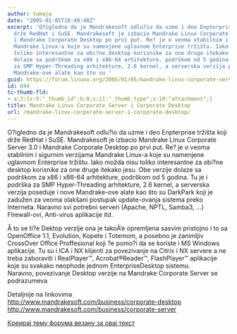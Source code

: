 ```yaml
---
author: tomaja
date: "2005-01-05T10:40:48Z"
excerpt: 'O?igledno da je Mandrakesoft odlu?io da uzme i deo Enpterprise tržišta koji
  drže RedHat i SuSE. Mandrakesoft je izbacio Mandrake Linux Corporate Server 3.0
  i Mandrake Corporate Desktop po prvi put. Re? je o veoma stabilnim i sigurnim verzijama
  Mandrake Linux-a koje su namenjene uglavnom Enterprise tržištu. Iako možda nisu
  toliko interesantne za obi?ne desktop korisnike za one druge itekako jesu. Obe verzije
  dolaze sa podrškom za x86 i x86-64 arhitekture, podrškom od 5 godina. Tu je i podrška
  za SMP Hyper-Threading arhitekture, 2.6 kernel, a serverska verzija poseduje i nove
  Mandrake-ove alate kao što su '
guid: https://forum.linuxo.org/2005/01/05/mandrake-linux-corporate-server-i-corporate-desktop/
id: 694
tc-thumb-fld:
- a:2:{s:9:"_thumb_id";b:0;s:11:"_thumb_type";s:10:"attachment";}
title: Mandrake Linux Corporate Server i Corporate Desktop
url: /mandrake-linux-corporate-server-i-corporate-desktop/
---
```

O?igledno da je Mandrakesoft odlu?io da uzme i deo Enpterprise tržišta koji drže RedHat i SuSE. Mandrakesoft je izbacio Mandrake Linux Corporate Server 3.0 i Mandrake Corporate Desktop po prvi put. Re? je o veoma stabilnim i sigurnim verzijama Mandrake Linux-a koje su namenjene uglavnom Enterprise tržištu. Iako možda nisu toliko interesantne za obi?ne desktop korisnike za one druge itekako jesu. Obe verzije dolaze sa podrškom za x86 i x86-64 arhitekture, podrškom od 5 godina. Tu je i podrška za SMP Hyper-Threading arhitekture, 2.6 kernel, a serverska verzija poseduje i nove Mandrake-ove alate kao što su <!--break-->DarkPark koji je zadužen za veoma olakšani postupak update-ovanja sistema preko Interneta. Naravno svi potrebni serveri (Apache, NPTL, Samba3, &#8230;) FIrewall-ovi, Anti-virus aplikacije itd.

  
  
Å to se ti?e Dektop verzije ona je takoÄ‘e opremljena sasvim pristojno i to sa OpenOffice 1.1, Evolution, Kopete i Totemom, a posebno je zanimljiv CrossOver Office Proffesional koji ?e pomo?i da se koriste i MS Windows aplikacije. Tu su i ICA i NX klijenti za povezivanje na Citrix i NX servere a ne treba zaboraviti i RealPlayer&#8482;, Acrobat&#174;Reader&#8482;, FlashPlayer&#8482; aplikacije koje su svakako neophode jednom EnterpriseDesktop sistemu.  
Naravno, povezivanje Desktop verzije na Mandrake Corporate Server se podrazumeva 

Detaljnije na linkovima  
http://www.mandrakesoft.com/business/corporate-desktop  
http://www.mandrakesoft.com/business/corporate-server

[Креирај тему форума везану за овај текст](https://linuxo.org/nova-tema-na-forumu/?se_pid=694)